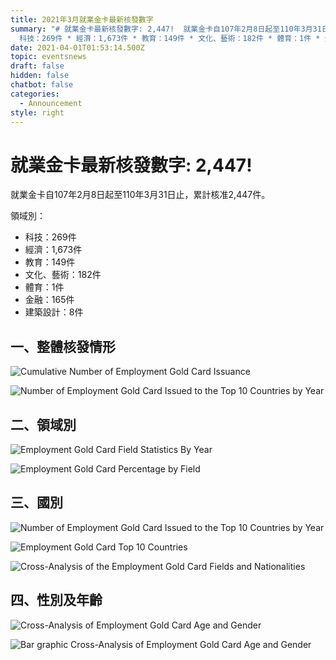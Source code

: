 ```yaml
---
title: 2021年3月就業金卡最新核發數字
summary: "# 就業金卡最新核發數字: 2,447!  就業金卡自107年2月8日起至110年3月31日止，累計核准2,447件。   領域別：  *
  科技：269件 * 經濟：1,673件 * 教育：149件 * 文化、藝術：182件 * 體育：1件 * 金融：165件 * 建築設計：8件"
date: 2021-04-01T01:53:14.500Z
topic: eventsnews
draft: false
hidden: false
chatbot: false
categories:
  - Announcement
style: right
---
```

# 就業金卡最新核發數字: 2,447!

就業金卡自107年2月8日起至110年3月31日止，累計核准2,447件。 

領域別：

* 科技：269件
* 經濟：1,673件
* 教育：149件
* 文化、藝術：182件
* 體育：1件
* 金融：165件
* 建築設計：8件

## 一、整體核發情形

![Cumulative Number of Employment Gold Card Issuance](/cms-uploads/cumulative-number-of-employment-gold-card-issuance.jpg)

![Number of Employment Gold Card Issued to the Top 10 Countries by Year](/cms-uploads/就業金卡歷年核發張數.jpg)

## 二、領域別

![Employment Gold Card Field Statistics By Year](/cms-uploads/就業金卡歷年領域別統計.jpg)

![Employment Gold Card Percentage by Field](/cms-uploads/就業金卡領域別比例.jpg)

## 三、國別

![Number of Employment Gold Card Issued to the Top 10 Countries by Year](/cms-uploads/就業金卡歷年十大國別核發張數.jpg)

![Employment Gold Card Top 10 Countries](/cms-uploads/就業金卡前十大國別.jpg)

![Cross-Analysis of the Employment Gold Card Fields and Nationalities](/cms-uploads/就業金卡領域別及國籍別交叉分析.jpg)

## 四、性別及年齡

![Cross-Analysis of Employment Gold Card Age and Gender](/cms-uploads/就業金卡性別及年齡交叉分析.jpg)

![Bar graphic Cross-Analysis of Employment Gold Card Age and Gender](/cms-uploads/就業金卡年齡及性別.jpg)